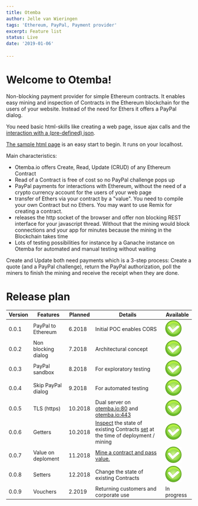 ```yaml
---
title: Otemba
author: Jelle van Wieringen
tags: 'Ethereum, PayPal, Payment provider'
excerpt: Feature list
status: Live
date: '2019-01-06'

---
```


<p></p><h1 id="welcome-to-otemba">Welcome to Otemba!</h1><p></p>
<p>Non-blocking payment provider for simple Ethereum contracts. It enables easy mining and inspection of Contracts in the Ethereum blockchain for the users of your website. Instead of the need for Ethers it offers a PayPal dialog.</p>
<p>You need basic html-skills like creating a web page, issue ajax calls and the <a href="https://github.com/Otemba/paypal-to-eth/tree/master/mining">interaction with a (pre-defined) json</a>.</p>
<p><a href="https://github.com/Otemba/paypal-to-eth/blob/master/examples/single-page-app">The sample html page</a> is an easy start to begin. It runs on your localhost.</p>
<p>Main characteristics:</p>
<ul>
<li>
Otemba.io offers Create, Read, Update (CRUD) of any Ethereum Contract
</li>
<li>
Read of a Contract is free of cost so no PayPal challenge pops up
</li>
<li>
PayPal payments for interactions with Ethereum, without the need of a crypto currency account for the users of your web page
</li>
<li>
transfer of Ethers via your contract by a "value". You need to compile your own Contract but no Ethers. You may want to use Remix for creating a contract.
</li>
<li>
releases the http socket of the browser and offer non blocking REST interface for your javascript thread. Without that the mining would block connections and your app for minutes because the mining in the Blockchain takes time
</li>
<li>
Lots of testing possibilities for instance by a Ganache instance on Otemba for automated and manual testing without waiting
</li>
</ul>
Create and Update both need payments which is a 3-step process: Create a quote (and a PayPal challenge),  return the PayPal authorization, poll the miners to finish the mining and receive the receipt when they are done.
<h1 id="release-plan">Release plan</h1>
<table>
<thead>
<tr>
<th>Version</th>
<th>Features</th>
<th>Planned</th>
<th>Details</th>
<th>Available</th>
</tr>
</thead>
<tbody>
<tr>
<td>0.0.1</td>
<td>PayPal to Ethereum</td>
<td>6.2018</td>
<td>Initial POC enables CORS</td>
<td><img src="https://github.com/Otemba/paypal-to-eth/blob/master/images/ok.png" alt="done"></td>
</tr>
<tr>
<td>0.0.2</td>
<td>Non blocking dialog</td>
<td>7.2018</td>
<td>Architectural concept</td>
<td><img src="https://github.com/Otemba/paypal-to-eth/blob/master/images/ok.png" alt="done"></td>
</tr>
<tr>
<td>0.0.3</td>
<td>PayPal sandbox</td>
<td>8.2018</td>
<td>For exploratory testing</td>
<td><img src="https://github.com/Otemba/paypal-to-eth/blob/master/images/ok.png" alt="done"></td>
</tr>
<tr>
<td>0.0.4</td>
<td>Skip PayPal dialog</td>
<td>9.2018</td>
<td>For automated testing</td>
<td><img src="https://github.com/Otemba/paypal-to-eth/blob/master/images/ok.png" alt="done"></td>
</tr>
<tr>
<td>0.0.5</td>
<td>TLS (https)</td>
<td>10.2018</td>
<td>Dual server on <a href="http://otemba.io:80">otemba.io:80</a> and <a href="http://otemba.io:443">otemba.io:443</a></td>
<td><img src="https://github.com/Otemba/paypal-to-eth/blob/master/images/ok.png" alt="done"></td>
</tr>
<tr>
<td>0.0.6</td>
<td>Getters</td>
<td>10.2018</td>
<td><a href="https://github.com/Otemba/paypal-to-eth/tree/master/examples/types#inspect-a-mined-contract">Inspect</a> the state of existing Contracts <a href="https://github.com/Otemba/paypal-to-eth/tree/master/examples/types#create-a-new-contract">set</a> at the time of deployment / mining</td>
<td><img src="https://github.com/Otemba/paypal-to-eth/blob/master/images/ok.png" alt="done"></td>
</tr>
<tr>
<td>0.0.7</td>
<td>Value on deploment</td>
<td>11.2018</td>
<td><a href="https://github.com/Otemba/paypal-to-eth/blob/master/examples/value/README.md">Mine a contract and pass value.</a></td>
<td><img src="https://github.com/Otemba/paypal-to-eth/blob/master/images/ok.png" alt="done"></td>
</tr>
<tr>
<td>0.0.8</td>
<td>Setters</td>
<td>12.2018</td>
<td>Change the state of existing Contracts</td>
<td><img src="https://github.com/Otemba/paypal-to-eth/blob/master/images/ok.png" alt="done"></td>
</tr>
<tr>
<td>0.0.9</td>
<td>Vouchers</td>
<td>2.2019</td>
<td>Returning customers and corporate use</td>
<td>In progress</td>
</tr>
</tbody>
</table>

